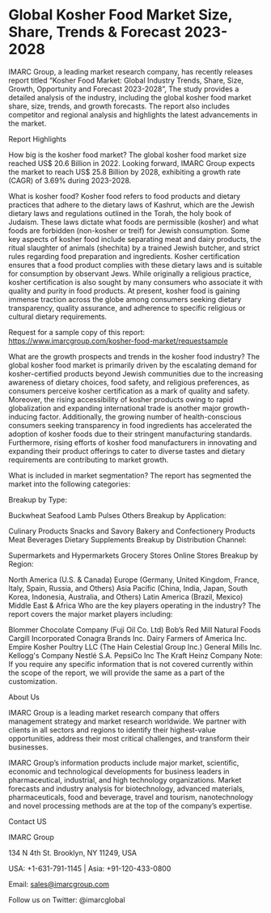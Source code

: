 # Global Kosher Food Market Size, Share, Trends & Forecast 2023-2028
IMARC Group, a leading market research company, has recently releases report titled “Kosher Food Market: Global Industry Trends, Share, Size, Growth, Opportunity and Forecast 2023-2028”, The study provides a detailed analysis of the industry, including the global kosher food market share, size, trends, and growth forecasts. The report also includes competitor and regional analysis and highlights the latest advancements in the market.

Report Highlights

How big is the kosher food market?
The global kosher food market size reached US$ 20.6 Billion in 2022. Looking forward, IMARC Group expects the market to reach US$ 25.8 Billion by 2028, exhibiting a growth rate (CAGR) of 3.69% during 2023-2028.

What is kosher food?
Kosher food refers to food products and dietary practices that adhere to the dietary laws of Kashrut, which are the Jewish dietary laws and regulations outlined in the Torah, the holy book of Judaism. These laws dictate what foods are permissible (kosher) and what foods are forbidden (non-kosher or treif) for Jewish consumption. Some key aspects of kosher food include separating meat and dairy products, the ritual slaughter of animals (shechita) by a trained Jewish butcher, and strict rules regarding food preparation and ingredients. Kosher certification ensures that a food product complies with these dietary laws and is suitable for consumption by observant Jews. While originally a religious practice, kosher certification is also sought by many consumers who associate it with quality and purity in food products. At present, kosher food is gaining immense traction across the globe among consumers seeking dietary transparency, quality assurance, and adherence to specific religious or cultural dietary requirements.

Request for a sample copy of this report: https://www.imarcgroup.com/kosher-food-market/requestsample

What are the growth prospects and trends in the kosher food industry?
The global kosher food market is primarily driven by the escalating demand for kosher-certified products beyond Jewish communities due to the increasing awareness of dietary choices, food safety, and religious preferences, as consumers perceive kosher certification as a mark of quality and safety. Moreover, the rising accessibility of kosher products owing to rapid globalization and expanding international trade is another major growth-inducing factor. Additionally, the growing number of health-conscious consumers seeking transparency in food ingredients has accelerated the adoption of kosher foods due to their stringent manufacturing standards. Furthermore, rising efforts of kosher food manufacturers in innovating and expanding their product offerings to cater to diverse tastes and dietary requirements are contributing to market growth.

What is included in market segmentation?
The report has segmented the market into the following categories:

Breakup by Type:

Buckwheat
Seafood
Lamb
Pulses
Others
Breakup by Application:

Culinary Products
Snacks and Savory
Bakery and Confectionery Products
Meat
Beverages
Dietary Supplements
Breakup by Distribution Channel:

Supermarkets and Hypermarkets
Grocery Stores
Online Stores
Breakup by Region:

North America (U.S. & Canada)
Europe (Germany, United Kingdom, France, Italy, Spain, Russia, and Others)
Asia Pacific (China, India, Japan, South Korea, Indonesia, Australia, and Others)
Latin America (Brazil, Mexico)
Middle East & Africa
Who are the key players operating in the industry?
The report covers the major market players including:

Blommer Chocolate Company (Fuji Oil Co. Ltd)
Bob’s Red Mill Natural Foods
Cargill Incorporated
Conagra Brands Inc.
Dairy Farmers of America Inc.
Empire Kosher Poultry LLC (The Hain Celestial Group Inc.)
General Mills Inc.
Kellogg's Company
Nestlé S.A.
PepsiCo Inc
The Kraft Heinz Company
Note: If you require any specific information that is not covered currently within the scope of the report, we will provide the same as a part of the customization.

About Us

IMARC Group is a leading market research company that offers management strategy and market research worldwide. We partner with clients in all sectors and regions to identify their highest-value opportunities, address their most critical challenges, and transform their businesses.

IMARC Group’s information products include major market, scientific, economic and technological developments for business leaders in pharmaceutical, industrial, and high technology organizations. Market forecasts and industry analysis for biotechnology, advanced materials, pharmaceuticals, food and beverage, travel and tourism, nanotechnology and novel processing methods are at the top of the company’s expertise.

Contact US

IMARC Group

134 N 4th St. Brooklyn, NY 11249, USA

USA: +1-631-791-1145 | Asia: +91-120-433-0800

Email: sales@imarcgroup.com

Follow us on Twitter: @imarcglobal
